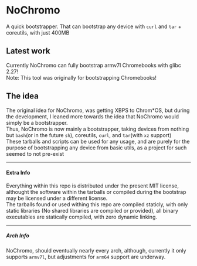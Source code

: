 # NoChromo
A quick bootstrapper. That can bootstrap any device with `curl` and `tar` + coreutils, with just 400MB
## Latest work
Currently NoChromo can fully bootstrap armv7l Chromebooks with glibc 2.27!\
Note: This tool was originally for bootstrapping Chromebooks!
## The idea
The original idea for NoChromo, was getting XBPS to Chrom\*OS, but during the development, I leaned more towards the idea that NoChromo would simply be a bootstrapper.\
Thus, NoChromo is now mainly a bootstrapper, taking devices from nothing but `bash`(or in the future `sh`), coreutils, `curl`, and `tar`(with `xz` support)\
These tarballs and scripts can be used for any usage, and are purely for the purpose of bootstrapping any device from basic utils, as a project for such seemed to not pre-exist
***
#### Extra Info
Everything within this repo is distributed under the present MIT license, althought the software within the tarballs or compiled during the bootstrap may be licensed under a different license.\
The tarballs found or used withing this repo are compiled staticly, with only static libraries (No shared libraries are compiled or provided), all binary executables are statically compiled, with zero dynamic linking.
***
##### Arch Info
NoChromo, should eventually nearly every arch, although, currently it only supports `armv7l`, but adjustments for `arm64` support are underway.
